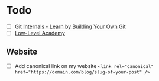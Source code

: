 # Todo

- [ ] [Git Internals - Learn by Building Your Own Git](https://www.leshenko.net/p/ugit/#)
- [ ] [Low-Level Academy](https://lowlvl.org/)

## Website

- [ ] Add canonical link on my website `<link rel="canonical" href="https://domain.com/blog/slug-of-your-post" />`
